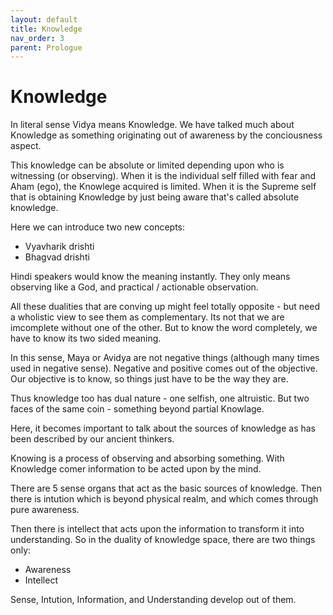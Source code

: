 ```yaml
---
layout: default
title: Knowledge
nav_order: 3
parent: Prologue
---
```


# Knowledge

In literal sense Vidya means Knowledge. We have talked much about Knowledge as something originating out of awareness by the conciousness aspect. 

This knowledge can be absolute or limited depending upon who is witnessing (or observing). When it is the individual self filled with fear and Aham (ego), the Knowlege acquired is limited. When it is the Supreme self that is obtaining Knowledge by just being aware that's called absolute knowledge.

Here we can introduce two new concepts:
- Vyavharik drishti
- Bhagvad drishti 

Hindi speakers would know the meaning instantly. They only means observing like a God, and practical / actionable observation.

All these dualities that are conving up might feel totally opposite - but need a wholistic view to see them as complementary. Its not that we are imcomplete without one of the other. But to know the word completely, we have to know its two sided meaning.

In this sense, Maya or Avidya are not negative things (although many times used in negative sense). Negative and positive comes out of the objective. Our objective is to know, so things just have to be the way they are.

Thus knowledge too has dual nature - one selfish, one altruistic. But two faces of the same coin - something beyond partial Knowlage.

Here, it becomes important to talk about the sources of knowledge as has been described by our ancient thinkers. 

Knowing is a process of observing and absorbing something. With Knowledge comer information to be acted upon by the mind.

There are 5 sense organs that act as the basic sources of knowledge. Then there is intution which is beyond physical realm, and which comes through pure awareness.

Then there is intellect that acts upon the information to transform it into understanding. So in the duality of knowledge space, there are two things only:
- Awareness
- Intellect

Sense, Intution, Information, and Understanding develop out of them.
